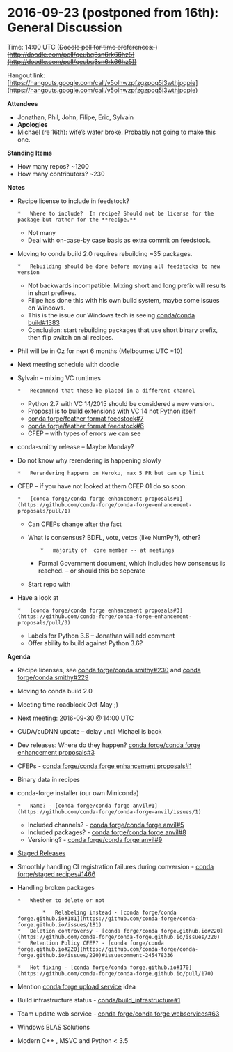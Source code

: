 # 2016-09-23 (postponed from 16th): General Discussion

Time: 14:00 UTC (<s>Doodle poll for time preferences: </s>)<s>[http://doodle.com/poll/qeubq3sn6rk66hz5](http://doodle.com/poll/qeubq3sn6rk66hz5))</s>

Hangout link: [https://hangouts.google.com/call/v5olhwzpfzgzpoq5i3wthjpqpie](https://hangouts.google.com/call/v5olhwzpfzgzpoq5i3wthjpqpie)

**Attendees**

* Jonathan, Phil, John, Filipe,  Eric, Sylvain
* **Apologies**
* Michael (re 16th): wife’s water broke. Probably not going to make this one.

**Standing Items**

* How many repos? ~1200
* How many contributors? ~230

**Notes**

* Recipe license to include in feedstock?
  ```none
  *   Where to include?  In recipe? Should not be license for the package but rather for the **recipe.**
  ```

  * Not many
  * Deal with on-case-by case basis as extra commit on feedstock.
* Moving to conda build 2.0 requires rebuilding ~35 packages.
  ```none
  *   Rebuilding should be done before moving all feedstocks to new version
  ```

  * Not backwards incompatible.  Mixing short and long prefix will results in short prefixes.
  * Filipe has done this with his own build system, maybe some issues on Windows.
  * This is the issue our Windows tech is seeing [conda/conda build#1383](https://github.com/conda/conda-build/pull/1383)
  * Conclusion: start rebuilding packages that use short binary prefix, then flip switch on all recipes.
* Phil will be in Oz for next 6 months (Melbourne: UTC +10)
* Next meeting schedule with doodle
* Sylvain – mixing VC runtimes
  ```none
  *   Recommend that these be placed in a different channel
  ```

  * Python 2.7 with VC 14/2015 should be considered a new version.
  * Proposal is to build extensions with VC 14 not Python itself
  * [conda forge/feather format feedstock#7](https://github.com/conda-forge/feather-format-feedstock/pull/7)
  * [conda forge/feather format feedstock#6](https://github.com/conda-forge/feather-format-feedstock/pull/6)
  * CFEP – with types of errors we can see
* conda-smithy release – Maybe Monday?
* Do not know why rerendering is happening slowly
  ```none
  *   Rerendering happens on Heroku, max 5 PR but can up limit
  ```
* CFEP – if you have not looked at them CFEP 01 do so soon:
  ```none
  *   [conda forge/conda forge enhancement proposals#1](https://github.com/conda-forge/conda-forge-enhancement-proposals/pull/1)
  ```

  * Can CFEPs change after the fact
  * What is consensus?  BDFL, vote, vetos (like NumPy?), other?
    ```none
        *   majority of  core member -- at meetings
    ```

    * Formal Government document, which includes how consensus is reached. – or should this be seperate
  * Start repo with
* Have a look at
  ```none
  *   [conda forge/conda forge enhancement proposals#3](https://github.com/conda-forge/conda-forge-enhancement-proposals/pull/3)
  ```

  * Labels for Python 3.6 – Jonathan will add comment
  * Offer ability to build against Python 3.6?

**Agenda**

* Recipe licenses, see [conda forge/conda smithy#230](https://github.com/conda-forge/conda-smithy/pull/230) and [conda forge/conda smithy#229](https://github.com/conda-forge/conda-smithy/issues/229)
* Moving to conda build 2.0
* Meeting time roadblock Oct-May ;)
* Next meeting: 2016-09-30 @ 14:00 UTC
* CUDA/cuDNN update – delay until Michael is back
* Dev releases: Where do they happen? [conda forge/conda forge enhancement proposals#3](https://github.com/conda-forge/conda-forge-enhancement-proposals/pull/3)
* CFEPs - [conda forge/conda forge enhancement proposals#1](https://github.com/conda-forge/conda-forge-enhancement-proposals/pull/1)
* Binary data in recipes
* conda-forge installer (our own Miniconda)
  ```none
  *   Name? - [conda forge/conda forge anvil#1](https://github.com/conda-forge/conda-forge-anvil/issues/1)
  ```

  * Included channels? - [conda forge/conda forge anvil#5](https://github.com/conda-forge/conda-forge-anvil/issues/5)
  * Included packages? - [conda forge/conda forge anvil#8](https://github.com/conda-forge/conda-forge-anvil/issues/8)
  * Versioning? - [conda forge/conda forge anvil#9](https://github.com/conda-forge/conda-forge-anvil/issues/9)
* [Staged Releases](https://conda-forge.hackpad.com/DZNKZdgiMbF)
* Smoothly handling CI registration failures during conversion - [conda forge/staged recipes#1466](https://github.com/conda-forge/staged-recipes/pull/1466)
* Handling broken packages
  ```none
  *   Whether to delete or not

          *   Relabeling instead - [conda forge/conda forge.github.io#181](https://github.com/conda-forge/conda-forge.github.io/issues/181)
  *   Deletion controversy - [conda forge/conda forge.github.io#220](https://github.com/conda-forge/conda-forge.github.io/issues/220)
  *   Retention Policy CFEP? - [conda forge/conda forge.github.io#220](https://github.com/conda-forge/conda-forge.github.io/issues/220)#issuecomment-245478336

  *   Hot fixing - [conda forge/conda forge.github.io#170](https://github.com/conda-forge/conda-forge.github.io/pull/170)
  ```
* Mention [conda forge upload service](https://conda-forge.hackpad.com/N5evEX7bZAf) idea
* Build infrastructure status - [conda/build_infrastructure#1](https://github.com/conda/build_infrastructure/issues/1)
* Team update web service - [conda forge/conda forge webservices#63](https://github.com/conda-forge/conda-forge-webservices/issues/63)
* Windows BLAS Solutions
* Modern C++ , MSVC and Python < 3.5
